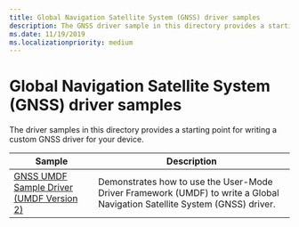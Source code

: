 ```yaml
---
title: Global Navigation Satellite System (GNSS) driver samples
description: The GNSS driver sample in this directory provides a starting point for writing a custom GNSS driver for your device.
ms.date: 11/19/2019
ms.localizationpriority: medium
---
```


# Global Navigation Satellite System (GNSS) driver samples

The driver samples in this directory provides a starting point for writing a custom GNSS driver for your device.

| Sample | Description
| --- | --- |
| [GNSS UMDF Sample Driver (UMDF Version 2)](https://docs.microsoft.com/samples/microsoft/windows-driver-samples/gnss-umdf-sample-driver-umdf-version-2) | Demonstrates how to use the User-Mode Driver Framework (UMDF) to write a Global Navigation Satellite System (GNSS) driver. |
